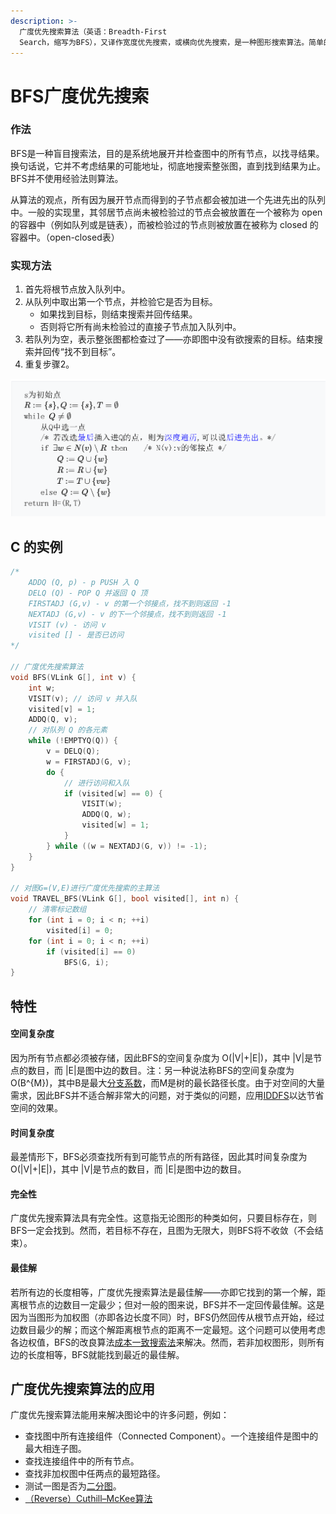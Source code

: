 ```yaml
---
description: >-
  广度优先搜索算法（英语：Breadth-First
  Search，缩写为BFS），又译作宽度优先搜索，或横向优先搜索，是一种图形搜索算法。简单的说，BFS是从根节点开始，沿着树的宽度遍历树的节点。如果所有节点均被访问，则算法中止。广度优先搜索的实现一般采用open-closed表。
---
```


# BFS广度优先搜索

### 作法

BFS是一种盲目搜索法，目的是系统地展开并检查图中的所有节点，以找寻结果。换句话说，它并不考虑结果的可能地址，彻底地搜索整张图，直到找到结果为止。BFS并不使用经验法则算法。

从算法的观点，所有因为展开节点而得到的子节点都会被加进一个先进先出的队列中。一般的实现里，其邻居节点尚未被检验过的节点会被放置在一个被称为 open 的容器中（例如队列或是链表），而被检验过的节点则被放置在被称为 closed 的容器中。（open-closed表）

### 实现方法

1. 首先将根节点放入队列中。
2. 从队列中取出第一个节点，并检验它是否为目标。
   * 如果找到目标，则结束搜索并回传结果。
   * 否则将它所有尚未检验过的直接子节点加入队列中。
3. 若队列为空，表示整张图都检查过了——亦即图中没有欲搜索的目标。结束搜索并回传“找不到目标”。
4. 重复步骤2。

![](../../.gitbook/assets/pi-zhu-20200423-000738.png)

## C 的实例

```c
/*
    ADDQ (Q, p) - p PUSH 入 Q
    DELQ (Q) - POP Q 并返回 Q 顶
    FIRSTADJ (G,v) - v 的第一个邻接点，找不到则返回 -1
    NEXTADJ (G,v) - v 的下一个邻接点，找不到则返回 -1
    VISIT (v) - 访问 v
    visited [] - 是否已访问
*/

// 广度优先搜索算法
void BFS(VLink G[], int v) {
    int w;
    VISIT(v); // 访问 v 并入队
    visited[v] = 1;
    ADDQ(Q, v);
    // 对队列 Q 的各元素
    while (!EMPTYQ(Q)) {
        v = DELQ(Q);
        w = FIRSTADJ(G, v);
        do {
            // 进行访问和入队
            if (visited[w] == 0) {
                VISIT(w);
                ADDQ(Q, w);
                visited[w] = 1;
            }
        } while ((w = NEXTADJ(G, v)) != -1);
    }
}

// 对图G=(V,E)进行广度优先搜索的主算法
void TRAVEL_BFS(VLink G[], bool visited[], int n) {
    // 清零标记数组
    for (int i = 0; i < n; ++i)
        visited[i] = 0;
    for (int i = 0; i < n; ++i)
        if (visited[i] == 0)
            BFS(G, i);
}
```

## 特性

#### 空间复杂度

因为所有节点都必须被存储，因此BFS的空间复杂度为 O\(\|V\|+\|E\|\)，其中 \|V\|是节点的数目，而 \|E\|是图中边的数目。注：另一种说法称BFS的空间复杂度为O\(B^{M}\)，其中B是最大[分支系数](https://zh.wikipedia.org/wiki/%E5%88%86%E6%94%AF%E5%9B%A0%E5%AD%90)，而M是树的最长路径长度。由于对空间的大量需求，因此BFS并不适合解非常大的问题，对于类似的问题，应用[IDDFS](https://zh.wikipedia.org/wiki/%E8%BF%AD%E4%BB%A3%E6%B7%B1%E5%8C%96%E6%B7%B1%E5%BA%A6%E4%BC%98%E5%85%88%E6%90%9C%E7%B4%A2)以达节省空间的效果。

#### 时间复杂度

最差情形下，BFS必须查找所有到可能节点的所有路径，因此其时间复杂度为 O\(\|V\|+\|E\|\)，其中 \|V\|是节点的数目，而 \|E\|是图中边的数目。

#### 完全性

广度优先搜索算法具有完全性。这意指无论图形的种类如何，只要目标存在，则BFS一定会找到。然而，若目标不存在，且图为无限大，则BFS将不收敛（不会结束）。

#### 最佳解

若所有边的长度相等，广度优先搜索算法是最佳解——亦即它找到的第一个解，距离根节点的边数目一定最少；但对一般的图来说，BFS并不一定回传最佳解。这是因为当图形为加权图（亦即各边长度不同）时，BFS仍然回传从根节点开始，经过边数目最少的解；而这个解距离根节点的距离不一定最短。这个问题可以使用考虑各边权值，BFS的改良算法[成本一致搜索法](https://zh.wikipedia.org/wiki/%E6%88%90%E6%9C%AC%E4%B8%80%E8%87%B4%E6%90%9C%E5%B0%8B%E6%B3%95)来解决。然而，若非加权图形，则所有边的长度相等，BFS就能找到最近的最佳解。

## 广度优先搜索算法的应用

广度优先搜索算法能用来解决图论中的许多问题，例如：

* 查找图中所有连接组件（Connected Component）。一个连接组件是图中的最大相连子图。
* 查找连接组件中的所有节点。
* 查找非加权图中任两点的最短路径。
* 测试一图是否为[二分图](https://zh.wikipedia.org/wiki/%E4%BA%8C%E5%88%86%E5%9C%96)。
* [（Reverse）Cuthill–McKee算法](https://zh.wikipedia.org/w/index.php?title=Cuthill-McKee%E6%BC%94%E7%AE%97%E6%B3%95&action=edit&redlink=1)

